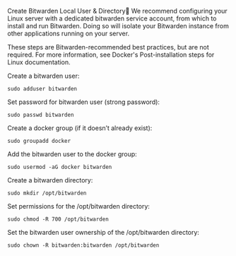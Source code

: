 Create Bitwarden Local User & Directory
We recommend configuring your Linux server with a dedicated bitwarden service account, from which to install and run Bitwarden. Doing so will isolate your Bitwarden instance from other applications running on your server.

These steps are Bitwarden-recommended best practices, but are not required. For more information, see Docker's Post-installation steps for Linux documentation.

Create a bitwarden user:
```
sudo adduser bitwarden
```
Set password for bitwarden user (strong password):
```
sudo passwd bitwarden
```
Create a docker group (if it doesn’t already exist):
```
sudo groupadd docker
```
Add the bitwarden user to the docker group:
```
sudo usermod -aG docker bitwarden
```
Create a bitwarden directory:
```
sudo mkdir /opt/bitwarden
```
Set permissions for the /opt/bitwarden directory:
```
sudo chmod -R 700 /opt/bitwarden
```
Set the bitwarden user ownership of the /opt/bitwarden directory:
```
sudo chown -R bitwarden:bitwarden /opt/bitwarden
```
